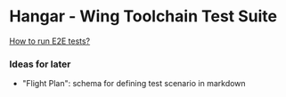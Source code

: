 # Hangar - Wing Toolchain Test Suite

[How to run E2E tests?](https://www.winglang.io/contributing/start-here/development#-how-do-i-run-tests)

### Ideas for later

 - "Flight Plan": schema for defining test scenario in markdown
